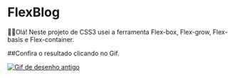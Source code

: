 # FlexBlog

🤠🤠Olá! Neste projeto de CSS3 usei a ferramenta Flex-box, Flex-grow, Flex-basis e Flex-container. 

##Confira o resultado clicando no Gif.

<a href="https://mariocarvalho001.github.io/Projeto-de-CSS3-Flexbox./" target="_blank" ><img src="https://thumbs.gfycat.com/SmallVillainousDavidstiger-size_restricted.gif" alt="Gif de desenho antigo"></a>
